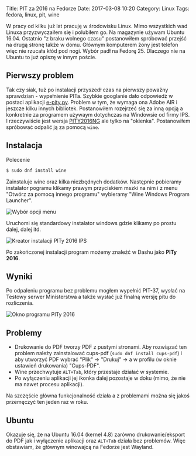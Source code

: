 Title: PIT za 2016 na Fedorze
Date: 2017-03-08 10:20
Category: Linux
Tags: fedora, linux, pit, wine

<!-- PELICAN_BEGIN_SUMMARY -->
W pracy od kilku już lat pracuję w środowisku Linux. Mimo wszystkich wad Linuxa
przyzwyczaiłem się i polubiłem go. Na magazynie używam Ubuntu 16.04. Ostatnio
"z braku wolnego czasu" postanowiłem spróbować przejść na drugą stronę także w
domu. Głównym komputerem żony jest telefon więc nie rzucała kłód pod nogi.
Wybór padł na Fedorę 25. Dlaczego nie na Ubuntu to już opiszę w innym poście.
<!-- PELICAN_END_SUMMARY --> 

## Pierwszy problem
Tak czy siak, tuż po instalacji przyszedł czas na pierwszy poważny sprawdzian -
wypełnienie PITa. Szybkie googlanie dało odpowiedź w postaci aplikacji
[e-pity.py](https://www.e-pity.pl/pobierz_darmowy_program/). Problem w tym, że
wymaga ona Adobe AIR i jeszcze kilku innych bibliotek. Postanowiłem rozejrzeć się
za inną opcją a konkretnie za programem używaym dotychczas na Windowsie od
firmy IPS. I rzeczywiście jest wersja [PITY2016NG](http://www.ips-infor.com.pl/index.php?ml=1&mg=3)
ale tylko na "okienka". Postanowiłem spróbować odpalić ją za pomocą `wine`.

## Instalacja
Polecenie

```bash
$ sudo dnf install wine
```

Zainstaluje wine oraz kilka niezbędnych dodatków. Następnie pobieramy instalator pogramu
klikamy prawym przyciskiem mszki na nim i z menu "Otwórz za pomocą innego programu"
wybieramy "Wine Windows Program Launcher".

![Wybór opcji menu]({filename}/img/wine_instalator.png)

Uruchomi się standardowy instalator windows gdzie klikamy po prostu dalej, dalej itd.

![Kreator instalacji PITy 2016 IPS]({filename}/img/kreator_instalacji_pity_ips.png)

Po zakończonej instalacji program możemy znaleźć w Dashu jako **PITy 2016**.

## Wyniki

Po odpaleniu programu bez problemu mogłem wypełnić PIT-37, wysłać na Testowy serwer
Ministerstwa a także wysłać już finalną wersję pitu do rozliczenia.

![Okno programu PITy 2016]({filename}/img/pity2016_ips.png)

## Problemy

* Drukowanie do PDF tworzy PDF z pustymi stronami. Aby rozwiązać ten problem
należy zainstalować cups-pdf (`sudo dnf install cups-pdf`) i aby utworzyć PDF wybrać "Plik" -> "Drukuj" ->
a w profilu (w oknie ustawień drukowania) "Cups-PDF".
* Wine przechwytuje `ALT+Tab`, który przestaje działać w systemie.
* Po wyłączeniu aplikacji jej ikonka dalej pozostaje w doku (mimo, że nie ma nawet
  procesu aplikacji).

Na szczęście główna funkcjonalność działa a z problemami można się jakoś przemęczyć ten jeden raz w roku.

## Ubuntu
Okazuje się, że na Ubuntu 16.04 (kernel 4.8) zarówno drukowanie/eksport do PDF jak i wyłączenie
aplikacji oraz `ALT+Tab` działa bez problemów. Więc obstawiam, że głównym winowajcą na Fedorze jest
Wayland.